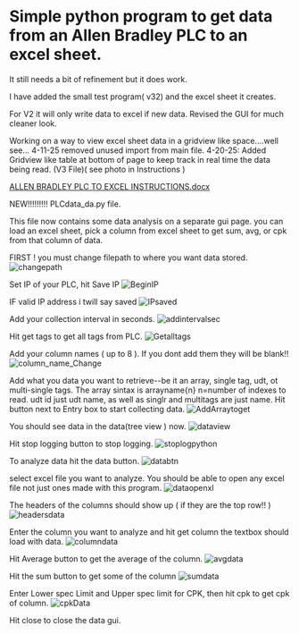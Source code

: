 # Simple python program to get data from an Allen Bradley PLC to an excel sheet.
It still needs a bit of refinement but it does work.

I have added the small test program( v32) and the excel sheet it creates.

For V2 it will only write data to excel if new data.
Revised the GUI for much cleaner look.

Working on a way to view excel sheet data in a gridview like space....well see...
4-11-25 removed unused import from main file.
4-20-25:  Added Gridview like table at bottom of page to keep track in real time the data being read. (V3 File)( see photo in Instructions )

[ALLEN BRADLEY PLC TO EXCEL INSTRUCTIONS.docx](https://github.com/user-attachments/files/19827565/ALLEN.BRADLEY.PLC.TO.EXCEL.INSTRUCTIONS.docx)


NEW!!!!!!!!!
PLCdata_da.py file.

This file now contains some data analysis on a separate gui page. you can load an excel sheet, pick a column from excel sheet to get sum, avg, or cpk from that column of data.


FIRST ! you must change filepath to where you want data stored.
![changepath](https://github.com/user-attachments/assets/eb0901c5-c0b9-4b61-841f-f1b5ef603e09)




Set IP of your PLC, hit Save IP
![BeginIP](https://github.com/user-attachments/assets/0d2db199-a17c-4854-9d1a-d3ed70608554)





IF valid IP address i twill say saved
![IPsaved](https://github.com/user-attachments/assets/c4da328f-4373-4462-92c8-95172b036cc7)








Add your collection interval in seconds.
![addintervalsec](https://github.com/user-attachments/assets/e48c3ce1-87cc-4d30-83ce-93706e418e37)










Hit get tags to get all tags from PLC.
![Getalltags](https://github.com/user-attachments/assets/02e6096b-a25d-495d-9ae5-0d5f5c028c73)











Add your column names ( up to 8 ).  If you dont add them they will be blank!!
![column_name_Change](https://github.com/user-attachments/assets/be0a9ab9-71d8-465f-b947-534b4d00feb6)











Add what you data you want to retrieve--be it an array, single tag, udt, ot multi-single tags.
The array sintax is arrayname{n} n=number of indexes to read.  udt id just udt name, as well as singlr
and multitags are just name.  Hit button next to Entry box to start collecting data.
![AddArraytoget](https://github.com/user-attachments/assets/16a0a79f-a4be-4939-8a95-d3860080e2ff)









You should see data in the data(tree view ) now.
![dataview](https://github.com/user-attachments/assets/c3a73e01-dbfd-4905-82e1-3d132d0d0104)











Hit stop logging button to stop logging.
![stoplogpython](https://github.com/user-attachments/assets/74835f5c-ffa8-4590-b286-6abf5a497976)












To analyze data hit the data button.
![databtn](https://github.com/user-attachments/assets/14495334-c729-481d-84de-d41d2727a803)










select excel file you want to analyze. You should be able to open any excel file not just ones made with this program.
![dataopenxl](https://github.com/user-attachments/assets/64e2bb0d-17b5-46f5-9f01-e4e7cb3bae18)











The headers of the columns should show up ( if they are the top row!! )
![headersdata](https://github.com/user-attachments/assets/901c7dd8-096d-4fe2-9bc2-783985102872)










Enter the column you want to analyze and hit get column the textbox should load with data.
![columndata](https://github.com/user-attachments/assets/5b7f17dd-7bfb-4050-8308-96ebc4ce72a4)










Hit Average button to get the average of the column.
![avgdata](https://github.com/user-attachments/assets/5fe1cc48-d017-4715-b1cf-3e4440f16a70)









Hit the sum button to get some of the column
![sumdata](https://github.com/user-attachments/assets/62a90735-26f8-4f53-9f66-a47980244e90)










Enter Lower spec Limit and Upper spec limit for CPK, then hit cpk to get cpk of column.
![cpkData](https://github.com/user-attachments/assets/20611650-cdfd-4608-94a8-d1a2a1e9019e)


Hit close to close the data gui.
